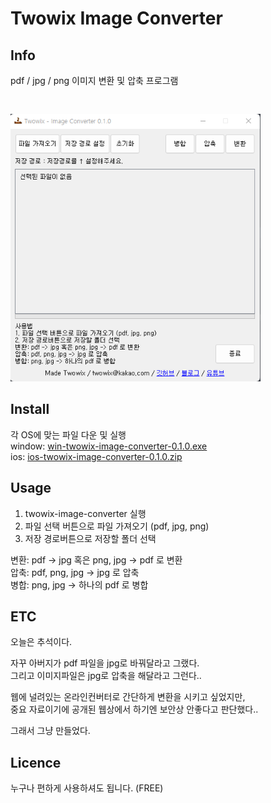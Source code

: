# Twowix Image Converter

## Info
pdf / jpg / png 이미지 변환 및 압축 프로그램   
   
   
<img src="preview_img/0.1.0.png" width="400px" style="margin-top:30px" alt="twowix image converter"></img>

## Install
각 OS에 맞는 파일 다운 및 실행  
window: [win-twowix-image-converter-0.1.0.exe](https://github.com/twowix/twowix-image-converter/releases/download/0.1.0/win-twowix-image-converter-0.1.0.exe)  
ios: [ios-twowix-image-converter-0.1.0.zip](https://github.com/twowix/twowix-image-converter/releases/download/0.1.0/ios-twowix-image-converter-0.1.0.zip)

## Usage
1. twowix-image-converter 실행
2. 파일 선택 버튼으로 파일 가져오기 (pdf, jpg, png)
3. 저장 경로버튼으로 저장할 폴더 선택  

변환: pdf -> jpg 혹은 png, jpg -> pdf 로 변환    
압축: pdf, png, jpg -> jpg 로 압축  
병합: png, jpg -> 하나의 pdf 로 병합  

## ETC
오늘은 추석이다.  

자꾸 아버지가 pdf 파일을 jpg로 바꿔달라고 그랬다.  
그리고 이미지파일은 jpg로 압축을 해달라고 그런다..

웹에 널려있는 온라인컨버터로 간단하게 변환을 시키고 싶었지만,  
중요 자료이기에 공개된 웹상에서 하기엔 보안상 안좋다고 판단했다..

그래서 그냥 만들었다.

## Licence
누구나 편하게 사용하셔도 됩니다. (FREE)
